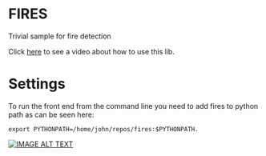 # FIRES
Trivial sample for fire detection

Click [here](https://www.youtube.com/watch?v=M7iHSyT81GA) to see a video 
about how to use this lib.

# Settings

To run the front end from the command line you need to add fires to python path
as can be seen here:

    export PYTHONPATH=/home/john/repos/fires:$PYTHONPATH.


[![IMAGE ALT TEXT](http://img.youtube.com/vi/M7iHSyT81GA/0.jpg)](http://www.youtube.com/watch?v=M7iHSyT81GA "fire detection")

